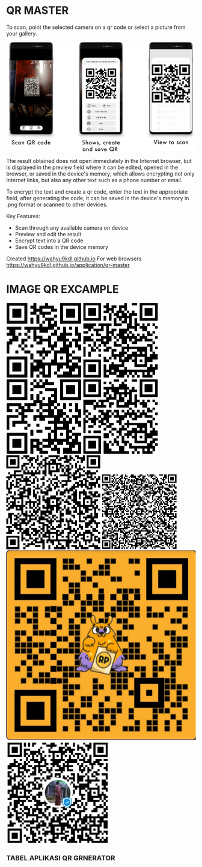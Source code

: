 # QR MASTER
To scan, point the selected camera on a qr code or select a picture from your gallery.

![QR Master screens](screens.png)

The result obtained does not open immediately in the Internet browser, but is displayed in the preview field where it can be edited, opened in the browser, or saved in the device's memory, which allows encrypting not only Internet links, but also any other text such as a phone number or email.

To encrypt the text and create a qr code, enter the text in the appropriate field, after generating the code, it can be saved in the device's memory in .png format or scanned to other devices.

Key Features:
- Scan through any available camera on device
- Preview and edit the result
- Encrypt text into a QR code
- Save QR codes in the device memory

Created https://wahyu9kdl.github.io
For web browsers https://wahyu9kdl.github.io/application/qr-master


# IMAGE QR EXCAMPLE

![QR Master profile](img/profile.png)
![QR Master readme](img/readme.png)
![QR Master awdev_qr](img/awdev_qr.png)
![QR Master qr-master](img/qr-master.png)
![QR Master qr-link](img/qr-link.png)
![QR Master linkQr](img/linkQr.png)
![QR Master saweria](img/saweria.jpg)
![QR Master dana](img/dana.jpg)
 
 ### <span style="font-size: large;">TABEL APLIKASI QR GRNERATOR </span>

<div><span style="font-size: large;"><br /></span></div><div><span style="font-size: large;"><google-sheets-html-origin><table border="1" cellpadding="0" cellspacing="0" dir="ltr" style="border-collapse: collapse; border: none; font-family: Arial; font-size: 10pt; table-layout: fixed; width: 0px;" xmlns="http://www.w3.org/1999/xhtml"><colgroup><col width="40"></col><col width="442"></col><col width="327"></col></colgroup><tbody><tr style="height: 21px;"><td colspan="3" data-sheets-value="[null,2,&quot;TABEL APLIKASI QR GENERATOR&quot;]" rowspan="1" style="font-size: 24pt; font-weight: bold; overflow: hidden; padding: 2px 3px 2px 3px; text-align: center; text-rotation: 0; vertical-align: middle;">TABEL APLIKASI QR GENERATOR</td></tr><tr style="height: 21px;"><td data-sheets-value="[null,2,&quot;NO&quot;]" style="font-size: 12pt; font-weight: bold; overflow: hidden; padding: 2px 3px 2px 3px; text-align: center; text-rotation: 45; vertical-align: middle;">NO</td><td data-sheets-value="[null,2,&quot;TITLE&quot;]" style="font-size: 12pt; font-weight: bold; overflow: hidden; padding: 2px 3px 2px 3px; text-align: center; text-rotation: 45; vertical-align: middle;">TITLE</td><td data-sheets-value="[null,2,&quot;LINK&quot;]" style="font-size: 12pt; font-weight: bold; overflow: hidden; padding: 2px 3px 2px 3px; text-align: center; text-rotation: 45; vertical-align: middle;">LINK</td></tr><tr style="height: 21px;"><td data-sheets-value="{&quot;1&quot;:3,&quot;3&quot;:1.0}" style="font-size: 12pt; font-weight: bold; overflow: hidden; padding: 2px 3px 2px 3px; text-align: center; text-rotation: 45; vertical-align: middle;">1</td><td data-sheets-value="[null,2,&quot;QR Codes for Business Services - Awdev Corporation&quot;]" style="font-size: 12pt; font-weight: bold; overflow: hidden; padding: 2px 3px 2px 3px; text-align: center; text-rotation: 45; vertical-align: middle;">QR Codes for Business Services - Awdev Corporation</td><td data-sheets-hyperlink="https://qr.awdev.my.id/" data-sheets-value="[null,2,&quot;https://qr.awdev.my.id/&quot;]" style="color: #1155cc; font-size: 12pt; font-weight: bold; overflow: hidden; padding: 2px 3px; text-align: center; text-decoration-line: underline; vertical-align: middle;"><a class="in-cell-link" href="https://qr.awdev.my.id/" target="_blank">https://qr.awdev.my.id/</a></td></tr><tr style="height: 21px;"><td data-sheets-value="{&quot;1&quot;:3,&quot;3&quot;:2.0}" style="font-size: 12pt; font-weight: bold; overflow: hidden; padding: 2px 3px 2px 3px; text-align: center; text-rotation: 45; vertical-align: middle;">2</td><td data-sheets-value="[null,2,&quot;Aplikasi Clients Production QR MASTER scanner coder decoder&quot;]" style="font-size: 12pt; font-weight: bold; overflow: hidden; padding: 2px 3px 2px 3px; text-align: center; text-rotation: 45; vertical-align: middle;">Aplikasi Clients Production QR MASTER scanner coder decoder</td><td data-sheets-hyperlink="https://qr.awdev.my.id/v1/" data-sheets-value="[null,2,&quot;https://qr.awdev.my.id/v1/&quot;]" style="color: #1155cc; font-size: 12pt; font-weight: bold; overflow: hidden; padding: 2px 3px; text-align: center; text-decoration-line: underline; vertical-align: middle;"><a class="in-cell-link" href="https://qr.awdev.my.id/v1/" target="_blank">https://qr.awdev.my.id/v1/</a></td></tr><tr style="height: 21px;"><td data-sheets-value="{&quot;1&quot;:3,&quot;3&quot;:3.0}" style="font-size: 12pt; font-weight: bold; overflow: hidden; padding: 2px 3px 2px 3px; text-align: center; text-rotation: 45; vertical-align: middle;">3</td><td data-sheets-value="[null,2,&quot;Free Online QR Code Generator to make your own QR Codes \u000a&quot;]" style="font-size: 12pt; font-weight: bold; overflow: hidden; padding: 2px 3px 2px 3px; text-align: center; text-rotation: 45; vertical-align: middle;">Free Online QR Code Generator to make your own QR Codes <br /></td><td data-sheets-hyperlink="https://qr.awdev.my.id/v2/" data-sheets-value="[null,2,&quot;https://qr.awdev.my.id/v2/&quot;]" style="color: #1155cc; font-size: 12pt; font-weight: bold; overflow: hidden; padding: 2px 3px; text-align: center; text-decoration-line: underline; vertical-align: middle;"><a class="in-cell-link" href="https://qr.awdev.my.id/v2/" target="_blank">https://qr.awdev.my.id/v2/</a></td></tr><tr style="height: 21px;"><td data-sheets-value="{&quot;1&quot;:3,&quot;3&quot;:4.0}" style="font-size: 12pt; font-weight: bold; overflow: hidden; padding: 2px 3px 2px 3px; text-align: center; text-rotation: 45; vertical-align: middle;">4</td><td data-sheets-value="[null,2,&quot;Free Online QR Codes for Business Services V3 - Awdev Corporation\u000a&quot;]" style="font-size: 12pt; font-weight: bold; overflow: hidden; padding: 2px 3px 2px 3px; text-align: center; text-rotation: 45; vertical-align: middle;">Free Online QR Codes for Business Services V3 - Awdev Corporation<br /></td><td data-sheets-hyperlink="https://qr.awdev.my.id/v3/" data-sheets-value="[null,2,&quot;https://qr.awdev.my.id/v3/&quot;]" style="color: #1155cc; font-size: 12pt; font-weight: bold; overflow: hidden; padding: 2px 3px; text-align: center; text-decoration-line: underline; vertical-align: middle;"><a class="in-cell-link" href="https://qr.awdev.my.id/v3/" target="_blank">https://qr.awdev.my.id/v3/</a></td></tr><tr style="height: 21px;"><td data-sheets-value="{&quot;1&quot;:3,&quot;3&quot;:5.0}" style="font-size: 12pt; font-weight: bold; overflow: hidden; padding: 2px 3px 2px 3px; text-align: center; text-rotation: 45; vertical-align: middle;">5</td><td data-sheets-value="[null,2,&quot;Free Online QR Codes Whatsapp for Business Services V4 - Awdev Corporation\u000a&quot;]" style="font-size: 12pt; font-weight: bold; overflow: hidden; padding: 2px 3px 2px 3px; text-align: center; text-rotation: 45; vertical-align: middle;">Free Online QR Codes Whatsapp for Business Services V4 - Awdev Corporation<br /></td><td data-sheets-hyperlink="https://qr.awdev.my.id/v4/" data-sheets-value="[null,2,&quot;https://qr.awdev.my.id/v4/&quot;]" style="color: #1155cc; font-size: 12pt; font-weight: bold; overflow: hidden; padding: 2px 3px; text-align: center; text-decoration-line: underline; vertical-align: middle;"><a class="in-cell-link" href="https://qr.awdev.my.id/v4/" target="_blank">https://qr.awdev.my.id/v4/</a></td></tr><tr style="height: 21px;"><td data-sheets-value="{&quot;1&quot;:3,&quot;3&quot;:6.0}" style="font-size: 12pt; font-weight: bold; overflow: hidden; padding: 2px 3px 2px 3px; text-align: center; text-rotation: 45; vertical-align: middle;">6</td><td data-sheets-value="[null,2,&quot;Whatsapp Link and QR Generator AWDEV\u000a\u000a&quot;]" style="font-size: 12pt; font-weight: bold; overflow: hidden; padding: 2px 3px 2px 3px; text-align: center; text-rotation: 45; vertical-align: middle;">Whatsapp Link and QR Generator AWDEV<br /><br /></td><td data-sheets-hyperlink="http://devoloper.awdev.eu.org/tools/wa-qr.html" data-sheets-value="[null,2,&quot;http://devoloper.awdev.eu.org/tools/wa-qr.html&quot;]" style="color: #1155cc; font-size: 12pt; font-weight: bold; overflow: hidden; padding: 2px 3px; text-align: center; text-decoration-line: underline; vertical-align: middle;"><a class="in-cell-link" href="http://devoloper.awdev.eu.org/tools/wa-qr.html" target="_blank">http://devoloper.awdev.eu.org/tools/wa-qr.html</a></td></tr><tr style="height: 21px;"><td data-sheets-value="{&quot;1&quot;:3,&quot;3&quot;:7.0}" style="font-size: 12pt; font-weight: bold; overflow: hidden; padding: 2px 3px 2px 3px; text-align: center; text-rotation: 45; vertical-align: middle;">7</td><td data-sheets-value="[null,2,&quot;QR GENERATOR FACEBOOK Awfanspage\u000a\u000a&quot;]" style="font-size: 12pt; font-weight: bold; overflow: hidden; padding: 2px 3px 2px 3px; text-align: center; text-rotation: 45; vertical-align: middle;">QR GENERATOR FACEBOOK Awfanspage<br /><br /></td><td data-sheets-hyperlink="http://devoloper.awdev.eu.org/tools/fb-qr.html" data-sheets-value="[null,2,&quot;http://devoloper.awdev.eu.org/tools/fb-qr.html&quot;]" style="color: #1155cc; font-size: 12pt; font-weight: bold; overflow: hidden; padding: 2px 3px; text-align: center; text-decoration-line: underline; vertical-align: middle;"><a class="in-cell-link" href="http://devoloper.awdev.eu.org/tools/fb-qr.html" target="_blank">http://devoloper.awdev.eu.org/tools/fb-qr.html</a></td></tr><tr style="height: 21px;"><td data-sheets-value="{&quot;1&quot;:3,&quot;3&quot;:8.0}" style="font-size: 12pt; font-weight: bold; overflow: hidden; padding: 2px 3px 2px 3px; text-align: center; text-rotation: 45; vertical-align: middle;">8</td><td data-sheets-value="[null,2,&quot;QR Code scanner\u000a&quot;]" style="font-size: 12pt; font-weight: bold; overflow: hidden; padding: 2px 3px 2px 3px; text-align: center; text-rotation: 45; vertical-align: middle;">QR Code scanner<br /></td><td data-sheets-hyperlink="http://devoloper.awdev.eu.org/tools/QR/" data-sheets-value="[null,2,&quot;http://devoloper.awdev.eu.org/tools/QR/&quot;]" style="color: #1155cc; font-size: 12pt; font-weight: bold; overflow: hidden; padding: 2px 3px; text-align: center; text-decoration-line: underline; vertical-align: middle;"><a class="in-cell-link" href="http://devoloper.awdev.eu.org/tools/QR/" target="_blank">http://devoloper.awdev.eu.org/tools/QR/</a></td></tr><tr style="height: 21px;"><td data-sheets-value="{&quot;1&quot;:3,&quot;3&quot;:9.0}" style="font-size: 12pt; font-weight: bold; overflow: hidden; padding: 2px 3px 2px 3px; text-align: center; text-rotation: 45; vertical-align: middle;">9</td><td data-sheets-value="[null,2,&quot;ABOUT TOOLS KODE QR GENERATOR\u000aAWDEV DEVOLOPER\u000a\u000a&quot;]" style="font-size: 12pt; font-weight: bold; overflow: hidden; padding: 2px 3px 2px 3px; text-align: center; text-rotation: 45; vertical-align: middle;">ABOUT TOOLS KODE QR GENERATOR<br />AWDEV DEVOLOPER<br /><br /></td><td data-sheets-hyperlink="http://devoloper.awdev.eu.org/tools/QR/about.html" data-sheets-value="[null,2,&quot;http://devoloper.awdev.eu.org/tools/QR/about.html&quot;]" style="color: #1155cc; font-size: 12pt; font-weight: bold; overflow: hidden; padding: 2px 3px; text-align: center; text-decoration-line: underline; vertical-align: middle;"><a class="in-cell-link" href="http://devoloper.awdev.eu.org/tools/QR/about.html" target="_blank">http://devoloper.awdev.eu.org/tools/QR/about.html</a></td></tr><tr style="height: 21px;"><td data-sheets-value="{&quot;1&quot;:3,&quot;3&quot;:10.0}" style="font-size: 12pt; font-weight: bold; overflow: hidden; padding: 2px 3px 2px 3px; text-align: center; text-rotation: 45; vertical-align: middle;">10</td><td data-sheets-value="[null,2,&quot;Create QR Code Generator - AWDEV DEVOLOPER\u000a\u000a\u000a&quot;]" style="font-size: 12pt; font-weight: bold; overflow: hidden; padding: 2px 3px 2px 3px; text-align: center; text-rotation: 45; vertical-align: middle;">Create QR Code Generator - AWDEV DEVOLOPER<br /><br /><br /></td><td data-sheets-hyperlink="https://devoloper.awdev.eu.org/tools/QR/create.html" data-sheets-value="[null,2,&quot;https://devoloper.awdev.eu.org/tools/QR/create.html&quot;]" style="color: #1155cc; font-size: 12pt; font-weight: bold; overflow: hidden; padding: 2px 3px; text-align: center; text-decoration-line: underline; vertical-align: middle;"><a class="in-cell-link" href="https://devoloper.awdev.eu.org/tools/QR/create.html" target="_blank">https://devoloper.awdev.eu.org/tools/QR/create.html</a></td></tr><tr style="height: 21px;"><td data-sheets-value="{&quot;1&quot;:3,&quot;3&quot;:11.0}" style="font-size: 12pt; font-weight: bold; overflow: hidden; padding: 2px 3px 2px 3px; text-align: center; text-rotation: 45; vertical-align: middle;">11</td><td data-sheets-value="[null,2,&quot;HERO Aplikasi Clients Production QR scanner coder decoder\u000a\u000a&quot;]" style="font-size: 12pt; font-weight: bold; overflow: hidden; padding: 2px 3px 2px 3px; text-align: center; text-rotation: 45; vertical-align: middle;">HERO Aplikasi Clients Production QR scanner coder decoder<br /><br /></td><td data-sheets-hyperlink="https://wahyu9kdl.github.io/hero/app/qr/index.html" data-sheets-value="[null,2,&quot;https://wahyu9kdl.github.io/hero/app/qr/index.html&quot;]" style="color: #1155cc; font-size: 12pt; font-weight: bold; overflow: hidden; padding: 2px 3px; text-align: center; text-decoration-line: underline; vertical-align: middle;"><a class="in-cell-link" href="https://wahyu9kdl.github.io/hero/app/qr/index.html" target="_blank">https://wahyu9kdl.github.io/hero/app/qr/index.html</a></td></tr><tr style="height: 21px;"><td data-sheets-value="{&quot;1&quot;:3,&quot;3&quot;:12.0}" style="font-size: 12pt; font-weight: bold; overflow: hidden; padding: 2px 3px 2px 3px; text-align: center; text-rotation: 45; vertical-align: middle;">12</td><td data-sheets-value="[null,2,&quot;Application ED QR scanner coder decoder&quot;]" style="font-size: 12pt; font-weight: bold; overflow: hidden; padding: 2px 3px 2px 3px; text-align: center; text-rotation: 45; vertical-align: middle;">Application ED QR scanner coder decoder</td><td data-sheets-hyperlink="https://wahyu9kdl.github.io/application/qr-master" data-sheets-value="[null,2,&quot;https://wahyu9kdl.github.io/application/qr-master&quot;]" style="color: #1155cc; font-size: 12pt; font-weight: bold; overflow: hidden; padding: 2px 3px; text-align: center; text-decoration-line: underline; vertical-align: middle;"><a class="in-cell-link" href="https://wahyu9kdl.github.io/application/qr-master" target="_blank">https://wahyu9kdl.github.io/application/qr-master</a></td></tr><tr style="height: 21px;"><td data-sheets-value="{&quot;1&quot;:3,&quot;3&quot;:13.0}" style="font-size: 12pt; font-weight: bold; overflow: hidden; padding: 2px 3px 2px 3px; text-align: center; text-rotation: 45; vertical-align: middle;">13</td><td data-sheets-value="[null,2,&quot;Aplikasi Clients Production QR scanner coder decoder&quot;]" style="font-size: 12pt; font-weight: bold; overflow: hidden; padding: 2px 3px 2px 3px; text-align: center; text-rotation: 45; vertical-align: middle;">Aplikasi Clients Production QR scanner coder decoder</td><td data-sheets-hyperlink="https://wahyu9kdl.github.io/application/qr-master/client.html" data-sheets-value="[null,2,&quot;https://wahyu9kdl.github.io/application/qr-master/client.html&quot;]" style="color: #1155cc; font-size: 12pt; font-weight: bold; overflow: hidden; padding: 2px 3px; text-align: center; text-decoration-line: underline; vertical-align: middle;"><a class="in-cell-link" href="https://wahyu9kdl.github.io/application/qr-master/client.html" target="_blank">https://wahyu9kdl.github.io/application/qr-master/client.html</a></td></tr><tr style="height: 21px;"><td data-sheets-value="{&quot;1&quot;:3,&quot;3&quot;:14.0}" style="font-size: 12pt; font-weight: bold; overflow: hidden; padding: 2px 3px 2px 3px; text-align: center; text-rotation: 45; vertical-align: middle;">14</td><td data-sheets-value="[null,2,&quot;Products ED QR scanner coder decoder&quot;]" style="font-size: 12pt; font-weight: bold; overflow: hidden; padding: 2px 3px 2px 3px; text-align: center; text-rotation: 45; vertical-align: middle;">Products ED QR scanner coder decoder</td><td data-sheets-hyperlink="https://wahyu9kdl.github.io/application/qr-master/product.html" data-sheets-value="[null,2,&quot;https://wahyu9kdl.github.io/application/qr-master/product.html&quot;]" style="color: #1155cc; font-size: 12pt; font-weight: bold; overflow: hidden; padding: 2px 3px; text-align: center; text-decoration-line: underline; vertical-align: middle;"><a class="in-cell-link" href="https://wahyu9kdl.github.io/application/qr-master/product.html" target="_blank">https://wahyu9kdl.github.io/application/qr-master/product.html</a></td></tr><tr style="height: 21px;"><td data-sheets-value="{&quot;1&quot;:3,&quot;3&quot;:15.0}" style="font-size: 12pt; font-weight: bold; overflow: hidden; padding: 2px 3px 2px 3px; text-align: center; text-rotation: 45; vertical-align: middle;">15</td><td data-sheets-value="[null,2,&quot;QR Generator - Free Online Tools Awdev&quot;]" style="font-size: 12pt; font-weight: bold; overflow: hidden; padding: 2px 3px 2px 3px; text-align: center; text-rotation: 45; vertical-align: middle;">QR Generator - Free Online Tools Awdev</td><td data-sheets-hyperlink="https://wahyu9kdl.github.io/HTML/TOOLS/QR.html" data-sheets-value="[null,2,&quot;https://wahyu9kdl.github.io/HTML/TOOLS/QR.html&quot;]" style="color: #1155cc; font-size: 12pt; font-weight: bold; overflow: hidden; padding: 2px 3px; text-align: center; text-decoration-line: underline; vertical-align: middle;"><a class="in-cell-link" href="https://wahyu9kdl.github.io/HTML/TOOLS/QR.html" target="_blank">https://wahyu9kdl.github.io/HTML/TOOLS/QR.html</a></td></tr><tr style="height: 21px;"><td data-sheets-value="{&quot;1&quot;:3,&quot;3&quot;:16.0}" style="font-size: 12pt; font-weight: bold; overflow: hidden; padding: 2px 3px 2px 3px; text-align: center; text-rotation: 45; vertical-align: middle;">16</td><td data-sheets-value="[null,2,&quot;QR Code - Free Online Tools&quot;]" style="font-size: 12pt; font-weight: bold; overflow: hidden; padding: 2px 3px 2px 3px; text-align: center; text-rotation: 45; vertical-align: middle;">QR Code - Free Online Tools</td><td data-sheets-hyperlink="https://wahyu9kdl.github.io/HTML/TOOLS/qr.html" data-sheets-value="[null,2,&quot;https://wahyu9kdl.github.io/HTML/TOOLS/qr.html&quot;]" style="color: #1155cc; font-size: 12pt; font-weight: bold; overflow: hidden; padding: 2px 3px; text-align: center; text-decoration-line: underline; vertical-align: middle;"><a class="in-cell-link" href="https://wahyu9kdl.github.io/HTML/TOOLS/qr.html" target="_blank">https://wahyu9kdl.github.io/HTML/TOOLS/qr.html</a></td></tr></tbody></table></google-sheets-html-origin>
<br /></span>
